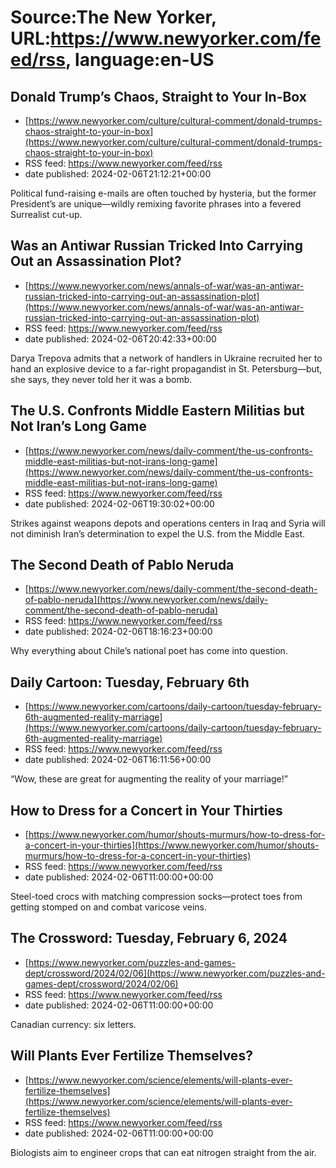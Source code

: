 # Source:The New Yorker, URL:https://www.newyorker.com/feed/rss, language:en-US

## Donald Trump’s Chaos, Straight to Your In-Box
 - [https://www.newyorker.com/culture/cultural-comment/donald-trumps-chaos-straight-to-your-in-box](https://www.newyorker.com/culture/cultural-comment/donald-trumps-chaos-straight-to-your-in-box)
 - RSS feed: https://www.newyorker.com/feed/rss
 - date published: 2024-02-06T21:12:21+00:00

Political fund-raising e-mails are often touched by hysteria, but the former President’s are unique—wildly remixing favorite phrases into a fevered Surrealist cut-up.

## Was an Antiwar Russian Tricked Into Carrying Out an Assassination Plot?
 - [https://www.newyorker.com/news/annals-of-war/was-an-antiwar-russian-tricked-into-carrying-out-an-assassination-plot](https://www.newyorker.com/news/annals-of-war/was-an-antiwar-russian-tricked-into-carrying-out-an-assassination-plot)
 - RSS feed: https://www.newyorker.com/feed/rss
 - date published: 2024-02-06T20:42:33+00:00

Darya Trepova admits that a network of handlers in Ukraine recruited her to hand an explosive device to a far-right propagandist in St. Petersburg—but, she says, they never told her it was a bomb.

## The U.S. Confronts Middle Eastern Militias but Not Iran’s Long Game
 - [https://www.newyorker.com/news/daily-comment/the-us-confronts-middle-east-militias-but-not-irans-long-game](https://www.newyorker.com/news/daily-comment/the-us-confronts-middle-east-militias-but-not-irans-long-game)
 - RSS feed: https://www.newyorker.com/feed/rss
 - date published: 2024-02-06T19:30:02+00:00

Strikes against weapons depots and operations centers in Iraq and Syria will not diminish Iran’s determination to expel the U.S. from the Middle East.

## The Second Death of Pablo Neruda
 - [https://www.newyorker.com/news/daily-comment/the-second-death-of-pablo-neruda](https://www.newyorker.com/news/daily-comment/the-second-death-of-pablo-neruda)
 - RSS feed: https://www.newyorker.com/feed/rss
 - date published: 2024-02-06T18:16:23+00:00

Why everything about Chile’s national poet has come into question.

## Daily Cartoon: Tuesday, February 6th
 - [https://www.newyorker.com/cartoons/daily-cartoon/tuesday-february-6th-augmented-reality-marriage](https://www.newyorker.com/cartoons/daily-cartoon/tuesday-february-6th-augmented-reality-marriage)
 - RSS feed: https://www.newyorker.com/feed/rss
 - date published: 2024-02-06T16:11:56+00:00

“Wow, these are great for augmenting the reality of your marriage!”

## How to Dress for a Concert in Your Thirties
 - [https://www.newyorker.com/humor/shouts-murmurs/how-to-dress-for-a-concert-in-your-thirties](https://www.newyorker.com/humor/shouts-murmurs/how-to-dress-for-a-concert-in-your-thirties)
 - RSS feed: https://www.newyorker.com/feed/rss
 - date published: 2024-02-06T11:00:00+00:00

Steel-toed crocs with matching compression socks—protect toes from getting stomped on and combat varicose veins.

## The Crossword: Tuesday, February 6, 2024
 - [https://www.newyorker.com/puzzles-and-games-dept/crossword/2024/02/06](https://www.newyorker.com/puzzles-and-games-dept/crossword/2024/02/06)
 - RSS feed: https://www.newyorker.com/feed/rss
 - date published: 2024-02-06T11:00:00+00:00

Canadian currency: six letters.

## Will Plants Ever Fertilize Themselves?
 - [https://www.newyorker.com/science/elements/will-plants-ever-fertilize-themselves](https://www.newyorker.com/science/elements/will-plants-ever-fertilize-themselves)
 - RSS feed: https://www.newyorker.com/feed/rss
 - date published: 2024-02-06T11:00:00+00:00

Biologists aim to engineer crops that can eat nitrogen straight from the air.

